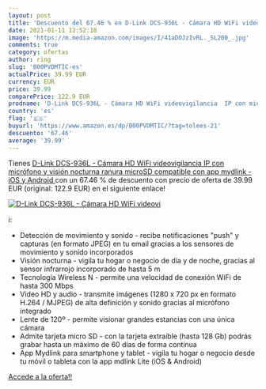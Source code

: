 ```yaml
---
layout: post
title: 'Descuento del 67.46 % en D-Link DCS-936L - Cámara HD WiFi videovi'
date: 2021-01-11 12:52:18
image: 'https://m.media-amazon.com/images/I/41aDOJzIvRL._SL200_.jpg'
comments: true
category: ofertas
author: ring
slug: 'B00PVDMTIC-es'
actualPrice: 39.99 EUR
currency: EUR
price: 39.99
comparePrice: 122.9 EUR
prodname: 'D-Link DCS-936L - Cámara HD WiFi videovigilancia  IP con micrófono y visión nocturna  ranura microSD  compatible con app mydlink - iOS y Android '
country: 'es'
flag: '🇪🇸'
buyurl: 'https://www.amazon.es/dp/B00PVDMTIC/?tag=tolees-21'
descuento: '67.46'
average: '39.99'
---
```


Tienes [D-Link DCS-936L - Cámara HD WiFi videovigilancia  IP con micrófono y visión nocturna  ranura microSD  compatible con app mydlink - iOS y Android ](https://www.amazon.es/dp/B00PVDMTIC/?tag=tolees-21) con un 67.46 % de descuento con precio de oferta de 39.99 EUR (original: 122.9 EUR) en el siguiente enlace!

[![D-Link DCS-936L - Cámara HD WiFi videovi](https://m.media-amazon.com/images/I/41aDOJzIvRL._SL200_.jpg)](https://www.amazon.es/dp/B00PVDMTIC/?tag=tolees-21)

ℹ️:

- Detección de movimiento y sonido - recibe notificaciones "push" y capturas (en formato JPEG) en tu email gracias a los sensores de movimiento y sonido incorporados
- Visión nocturna - vigila tu hogar o negocio de día y de noche, gracias al sensor infrarrojo incorporado de hasta 5 m
- Tecnología Wireless N - permite una velocidad de conexión WiFi de hasta 300 Mbps
- Video HD y audio - transmite imágenes (1280 x 720 px en formato H.264 / MJPEG) de alta definición y sonido gracias al micrófono integrado
- Lente de 120º - permite visionar grandes estancias con una única cámara
- Admite tarjeta micro SD - con la tarjeta extraíble (hasta 128 Gb) podrás grabar hasta un máximo de 60 días de forma continua
- App Mydlink para smartphone y tablet - vigila tu hogar o negocio desde tu móvil o tableta con la app mdlink Lite (iOS & Android)

[Accede a la oferta!!](https://www.amazon.es/dp/B00PVDMTIC/?tag=tolees-21)
